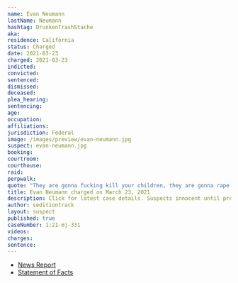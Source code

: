 ```yaml
---
name: Evan Neumann
lastName: Neumann
hashtag: DrunkenTrashStache
aka:
residence: California
status: Charged
date: 2021-03-23
charged: 2021-03-23
indicted:
convicted:
sentenced:
dismissed:
deceased:
plea_hearing:
sentencing:
age:
occupation:
affiliations:
jurisdiction: Federal
image: /images/preview/evan-neumann.jpg
suspect: evan-neumann.jpg
booking:
courtroom:
courthouse:
raid:
perpwalk:
quote: "They are gonna fucking kill your children, they are gonna rape them, they are gonna imprison them, and you're defending the people that are going to do this to your children."
title: Evan Neumann charged on March 23, 2021
description: Click for latest case details. Suspects innocent until proven guilty.
author: seditiontrack
layout: suspect
published: true
caseNumber: 1:21-mj-331
videos:
charges:
sentence:
---
```


- [News Report](https://abc7news.com/evan-neumann-mill-valley-fbi-most-wanted-list/10882741/)
- [Statement of Facts](https://extremism.gwu.edu/sites/g/files/zaxdzs2191/f/Evan%20Neumann%20Statement%20of%20Facts.pdf)
